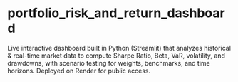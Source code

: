 # portfolio_risk_and_return_dashboard
Live interactive dashboard built in Python (Streamlit) that analyzes historical &amp; real-time market data to compute Sharpe Ratio, Beta, VaR, volatility, and drawdowns, with scenario testing for weights, benchmarks, and time horizons. Deployed on Render for public access.
